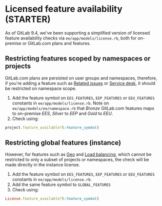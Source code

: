 # Licensed feature availability **(STARTER)**

As of GitLab 9.4, we've been supporting a simplified version of licensed 
feature availability checks via `ee/app/models/license.rb`, both for 
on-premise or GitLab.com plans and features.

## Restricting features scoped by namespaces or projects

GitLab.com plans are persisted on user groups and namespaces, therefore, if you're adding a
feature such as [Related issues](../user/project/issues/related_issues.md) or 
[Service desk](../user/project/service_desk.md), 
it should be restricted on namespace scope.

1. Add the feature symbol on `EES_FEATURES`, `EEP_FEATURES` or `EEU_FEATURES` constants in 
  `ee/app/models/license.rb`. Note on `ee/app/models/ee/namespace.rb` that _Bronze_ GitLab.com 
  features maps to on-premise _EES_, _Silver_ to _EEP_ and _Gold_ to _EEU_.
2. Check using:

```ruby
project.feature_available?(:feature_symbol)
```

## Restricting global features (instance)

However, for features such as [Geo](../administration/geo/replication/index.md) and 
[Load balancing](../administration/database_load_balancing.md), which cannot be restricted 
to only a subset of projects or namespaces, the check will be made directly in 
the instance license.

1. Add the feature symbol on `EES_FEATURES`, `EEP_FEATURES` or `EEU_FEATURES` constants in 
  `ee/app/models/license.rb`.
2. Add the same feature symbol to `GLOBAL_FEATURES`
3. Check using:

```ruby
License.feature_available?(:feature_symbol)
```
